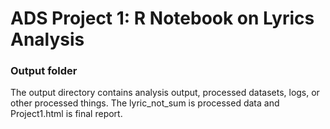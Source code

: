 # ADS Project 1:  R Notebook on Lyrics Analysis

### Output folder

The output directory contains analysis output, processed datasets, logs, or other processed things. The lyric_not_sum is processed data and Project1.html is final report.

